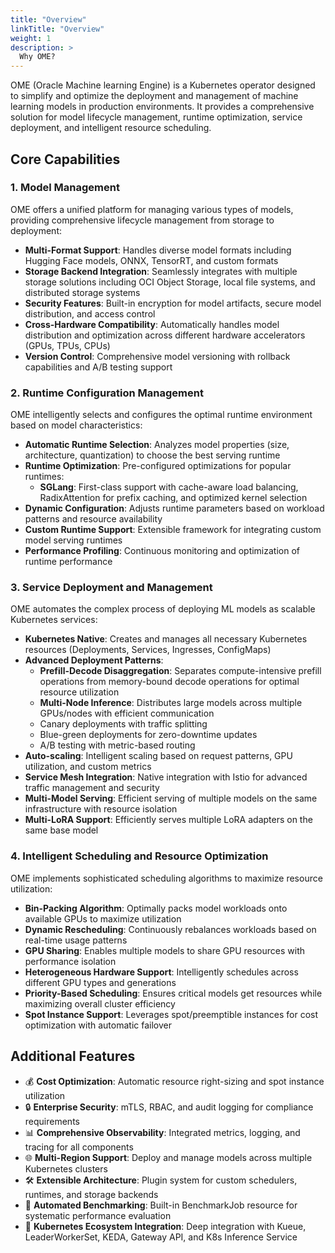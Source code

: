 ```yaml
---
title: "Overview"
linkTitle: "Overview"
weight: 1
description: >
  Why OME?
---
```


OME (Oracle Machine learning Engine) is a Kubernetes operator designed to simplify and optimize the deployment and management of machine learning models in production environments. It provides a comprehensive solution for model lifecycle management, runtime optimization, service deployment, and intelligent resource scheduling.

## Core Capabilities

### 1. Model Management

OME offers a unified platform for managing various types of models, providing comprehensive lifecycle management from storage to deployment:

- **Multi-Format Support**: Handles diverse model formats including Hugging Face models, ONNX, TensorRT, and custom formats
- **Storage Backend Integration**: Seamlessly integrates with multiple storage solutions including OCI Object Storage, local file systems, and distributed storage systems
- **Security Features**: Built-in encryption for model artifacts, secure model distribution, and access control
- **Cross-Hardware Compatibility**: Automatically handles model distribution and optimization across different hardware accelerators (GPUs, TPUs, CPUs)
- **Version Control**: Comprehensive model versioning with rollback capabilities and A/B testing support

### 2. Runtime Configuration Management

OME intelligently selects and configures the optimal runtime environment based on model characteristics:

- **Automatic Runtime Selection**: Analyzes model properties (size, architecture, quantization) to choose the best serving runtime
- **Runtime Optimization**: Pre-configured optimizations for popular runtimes:
  - **SGLang**: First-class support with cache-aware load balancing, RadixAttention for prefix caching, and optimized kernel selection
- **Dynamic Configuration**: Adjusts runtime parameters based on workload patterns and resource availability
- **Custom Runtime Support**: Extensible framework for integrating custom model serving runtimes
- **Performance Profiling**: Continuous monitoring and optimization of runtime performance

### 3. Service Deployment and Management

OME automates the complex process of deploying ML models as scalable Kubernetes services:

- **Kubernetes Native**: Creates and manages all necessary Kubernetes resources (Deployments, Services, Ingresses, ConfigMaps)
- **Advanced Deployment Patterns**:
  - **Prefill-Decode Disaggregation**: Separates compute-intensive prefill operations from memory-bound decode operations for optimal resource utilization
  - **Multi-Node Inference**: Distributes large models across multiple GPUs/nodes with efficient communication
  - Canary deployments with traffic splitting
  - Blue-green deployments for zero-downtime updates
  - A/B testing with metric-based routing
- **Auto-scaling**: Intelligent scaling based on request patterns, GPU utilization, and custom metrics
- **Service Mesh Integration**: Native integration with Istio for advanced traffic management and security
- **Multi-Model Serving**: Efficient serving of multiple models on the same infrastructure with resource isolation
- **Multi-LoRA Support**: Efficiently serves multiple LoRA adapters on the same base model

### 4. Intelligent Scheduling and Resource Optimization

OME implements sophisticated scheduling algorithms to maximize resource utilization:

- **Bin-Packing Algorithm**: Optimally packs model workloads onto available GPUs to maximize utilization
- **Dynamic Rescheduling**: Continuously rebalances workloads based on real-time usage patterns
- **GPU Sharing**: Enables multiple models to share GPU resources with performance isolation
- **Heterogeneous Hardware Support**: Intelligently schedules across different GPU types and generations
- **Priority-Based Scheduling**: Ensures critical models get resources while maximizing overall cluster efficiency
- **Spot Instance Support**: Leverages spot/preemptible instances for cost optimization with automatic failover

## Additional Features

- 💰 **Cost Optimization**: Automatic resource right-sizing and spot instance utilization
- 🔒 **Enterprise Security**: mTLS, RBAC, and audit logging for compliance requirements
- 📊 **Comprehensive Observability**: Integrated metrics, logging, and tracing for all components
- 🌐 **Multi-Region Support**: Deploy and manage models across multiple Kubernetes clusters
- 🛠️ **Extensible Architecture**: Plugin system for custom schedulers, runtimes, and storage backends
- 🚀 **Automated Benchmarking**: Built-in BenchmarkJob resource for systematic performance evaluation
- 🔄 **Kubernetes Ecosystem Integration**: Deep integration with Kueue, LeaderWorkerSet, KEDA, Gateway API, and K8s Inference Service


